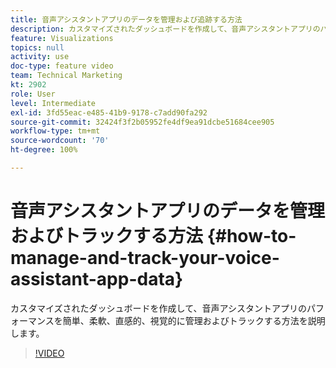 ```yaml
---
title: 音声アシスタントアプリのデータを管理および追跡する方法
description: カスタマイズされたダッシュボードを作成して、音声アシスタントアプリのパフォーマンスを簡単、柔軟、直感的、視覚的に管理およびトラックする方法を説明します。
feature: Visualizations
topics: null
activity: use
doc-type: feature video
team: Technical Marketing
kt: 2902
role: User
level: Intermediate
exl-id: 3fd55eac-e485-41b9-9178-c7add90fa292
source-git-commit: 32424f3f2b05952fe4df9ea91dcbe51684cee905
workflow-type: tm+mt
source-wordcount: '70'
ht-degree: 100%

---
```


# 音声アシスタントアプリのデータを管理およびトラックする方法 {#how-to-manage-and-track-your-voice-assistant-app-data}

カスタマイズされたダッシュボードを作成して、音声アシスタントアプリのパフォーマンスを簡単、柔軟、直感的、視覚的に管理およびトラックする方法を説明します。

>[!VIDEO](https://video.tv.adobe.com/v/27224/?quality=9)
